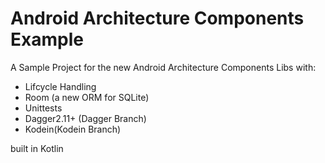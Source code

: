 # Android Architecture Components Example
A Sample Project for the new Android Architecture Components Libs with:

  - Lifcycle Handling
  - Room (a new ORM for SQLite)
  - Unittests
  - Dagger2.11+ (Dagger Branch)
  - Kodein(Kodein Branch)

built in Kotlin